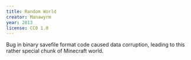 ```yaml
---
title: Random World
creator: Manawyrm
year: 2013
license: CC0 1.0
---
```


Bug in binary savefile format code caused data corruption, leading to this rather special chunk of Minecraft world.
